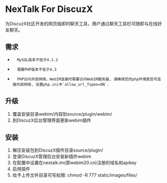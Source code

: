 NexTalk For DiscuzX
=================================

为DiscuzX社区开发的网页版即时聊天工具，用户通过聊天工具栏可随即与在线好友聊天。


需求
-----------------------------

*       MySQL版本不低于4.1.2
*       需要PHP版本不低于4.3
*       PHP访问外部网络，WebIM连接时需要访问WebIM服务器, 请确保您的php环境是否可连接外部网络, 设置php.ini中`allow_url_fopen=ON`.


升级
---------------------------------

1.	覆盖安装目录webim/内容到source/plugin/webim/
2.	到DiscuzX后台管理界面更新webim插件


安装
---------------------------------

1.	解压安装包到DiscuzX插件目录source/plugin/
2.	登录DiscuzX管理后台安装新插件webim
3.	在配置中设置在nextalk.im(原webim20.cn)注册的域名和apikey
4.	启用插件
5.	给予上传文件目录可写权限: chmod -R 777 static/images/files/




